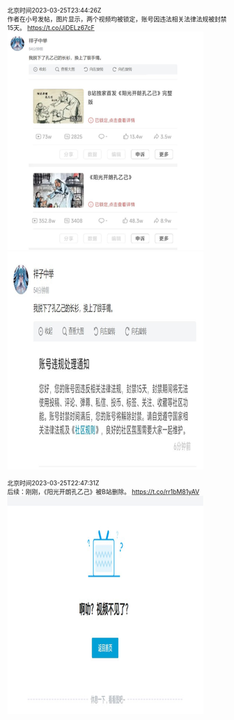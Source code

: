 北京时间2023-03-25T23:44:26Z<br>作者在小号发帖，图片显示，两个视频均被锁定，账号因违法相关法律法规被封禁15天。 https://t.co/JiDELz67cF<br><img src='/temp/image/2023/w-Month-3/1639654483310379010_0.jpg' width='450' height='500'><img src='/temp/image/2023/w-Month-3/1639654483310379010_1.jpg' width='450' height='500'><br><br>北京时间2023-03-25T22:47:31Z<br>后续：刚刚，《阳光开朗孔乙己》被B站删除。 https://t.co/rr1bM81yAV<br><img src='/temp/image/2023/w-Month-3/1639640160479444993_0.jpg' width='450' height='500'><br><br>